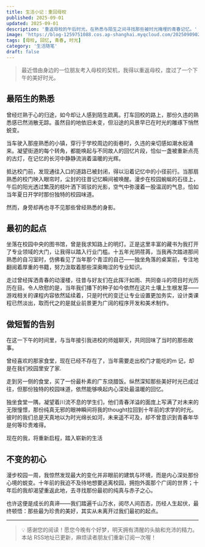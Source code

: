 ```yaml
---
title: 生活小记：重回母校
published: 2025-09-01
updated: 2025-09-01
description: '重返母校的午后时光，在熟悉与陌生之间寻找那些被时光掩埋的青春记忆。'
image: 'https://blog-1259751088.cos.ap-shanghai.myqcloud.com/20250909022222406.webp?imageSlim'
tags: [母校, 回忆, 青春, 时光]
category: '生活随笔'
draft: false
---
```


> 最近借由身边的一位朋友考入母校的契机，我得以重返母校，度过了一个下午的美好时光。

## 最陌生的熟悉

曾经烂熟于心的归途，如今却让人感到陌生疏离。打车回校的路上，那份久违的熟悉感已然消散无踪。虽然目的地依旧未变，但沿途的风景早已在时光的雕琢下悄然蜕变。

当车驶入那座熟悉的小镇，穿行于学校周边的街巷时，久违的亲切感如潮水般涌来。凝望街道的每个转角，都能唤起与不同故人的回忆片段，恰似一盏被重新点亮的古灯，在记忆的长河中静静流淌着温暖的光辉。

抵达校门前，发现通往入口的道路已被封闭，得以沿着记忆中的小径前行。当那扇熟悉的校门映入眼帘时，尘封的往昔记忆瞬间被唤醒。漫步在校园蜿蜒的石径上，午后的阳光透过繁茂的枝叶洒下斑驳的光影，空气中弥漫着一股温润的气息，恰如当年夏日开学时那份独特的校园味道。

然而，身旁却再也寻不见那些曾经熟悉的身影。

## 最初的起点

坐落在校园中央的图书馆，曾是我求知路上的明灯。正是这里丰富的藏书为我打开了专业领域的大门，让我得以踏入行业门槛。十五年光阴荏苒，当我再次踏进那间熟悉的自习室时，仿佛看见了当年那个青涩的自己——独坐角落的桌案前，专注地翻阅着厚重的书籍，努力汲取着那些深奥晦涩的专业知识。

走过曾经挥洒青春的动漫楼，往昔与好友们在此挥汗如雨、共同奋斗的项目时光历历在目。令人欣慰的是，当年我们播下的种子如今依然在这片土壤上生根发芽——游戏相关的课程内容依然延续着，只是时代的变迁让专业设置更加务实，设计类课程已然淡出，取而代之的是就业前景更为广阔的程序开发和美术制作。

## 做短暂的告别

在这一下午的时间里，与当年接引我进校的师姐聊天，共同回味了当时的那些故事。

曾经喜欢的那家食堂，现在已经不存在了，当年需要走出校门才能吃的m 记，却是在我们校园里安了家.

走到另一侧的食堂，买了一份最朴素的广东烧腊饭。纵然深知那些美好时光已成过往，但那份独特的校园味道，依然能够唤起内心深处最温暖的回忆。

独坐食堂一隅，凝望着川流不息的学生们，他们青春洋溢的面庞上写满了对未来的无限憧憬，那份纯真无邪的眼神瞬间将我的thought拉回到十年前的求学的时光。彼时的我们总是天真地以为时光绵长如河，未来遥不可及，却不曾意识到青春年华是何等珍贵难得。

现在的我，将重新启程，踏入崭新的生活

## 不变的初心

漫步校园一周，我惊然发现最大的变化并非眼前的建筑与环境，而是内心深处那份心境的蜕变。十年前的我迫不及待地想要逃离校园，拥抱外面那个广阔的世界；十年后的我却渴望重返此地，去寻找那份最初的纯真与赤子之心。

也许这便是成长的真谛——我们踏遍千山万水，阅尽人间百态，历经人生起伏，最终顿悟：那些最为珍贵的美好，其实从未离开过我们最初的起点。

---

> 💡 感谢您的阅读！愿您今晚有个好梦，明天拥有清醒的头脑和充沛的精力。
> 本站 RSS地址已更新，麻烦读者朋友们重新订阅一次喔！